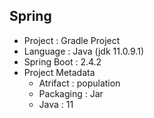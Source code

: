## Spring
* Project : Gradle Project
* Language : Java (jdk 11.0.9.1)
* Spring Boot : 2.4.2
* Project Metadata
  * Atrifact : population
  * Packaging : Jar
  * Java : 11
<br/>

